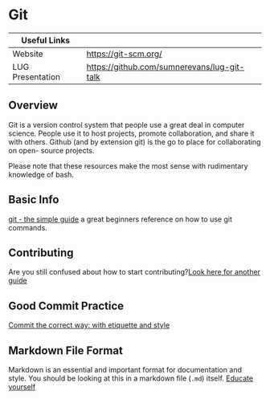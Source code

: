 # Git
| Useful Links     |                                                    |
|------------------|----------------------------------------------------|
| Website          | https://git-scm.org/                               |
| LUG Presentation | https://github.com/sumnerevans/lug-git-talk        |

## Overview

Git is a version control system that people use a great deal in computer
science.  People use it to host projects, promote collaboration, and share it
with others.  Github (and by extension git) is the go to place for collaborating
on open- source projects.

Please note that these resources make the most sense with rudimentary knowledge
of bash.

## Basic Info

[git - the simple guide](https://rogerdudler.github.io/git-guide/) a great
beginners reference on how to use git commands.

## Contributing

Are you still confused about how to start contributing?[Look here for
another guide](http://kbroman.org/github_tutorial/pages/fork.html)

## Good Commit Practice

[Commit the correct way: with etiquette and style](https://chris.beams.io/posts/git-commit/)

## Markdown File Format

Markdown is an essential and important format for documentation and style.  You
should be looking at this in a markdown file (`.md`) itself. [Educate
yourself](https://guides.github.com/features/mastering-markdown/)
